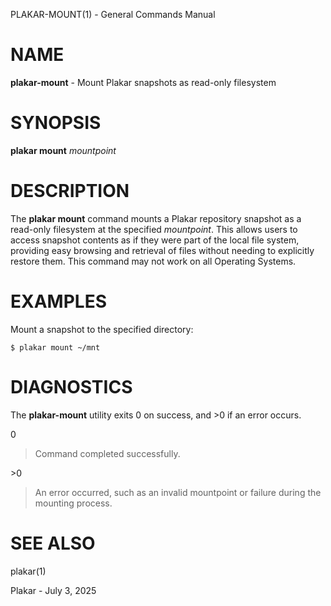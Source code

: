 PLAKAR-MOUNT(1) - General Commands Manual

# NAME

**plakar-mount** - Mount Plakar snapshots as read-only filesystem

# SYNOPSIS

**plakar&nbsp;mount**
*mountpoint*

# DESCRIPTION

The
**plakar mount**
command mounts a Plakar repository snapshot as a read-only filesystem
at the specified
*mountpoint*.
This allows users to access snapshot contents as if they were part of
the local file system, providing easy browsing and retrieval of files
without needing to explicitly restore them.
This command may not work on all Operating Systems.

# EXAMPLES

Mount a snapshot to the specified directory:

	$ plakar mount ~/mnt

# DIAGNOSTICS

The **plakar-mount** utility exits&#160;0 on success, and&#160;&gt;0 if an error occurs.

0

> Command completed successfully.

&gt;0

> An error occurred, such as an invalid mountpoint or failure during the
> mounting process.

# SEE ALSO

plakar(1)

Plakar - July 3, 2025
